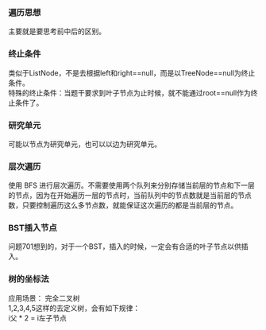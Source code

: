 ###   遍历思想
  主要就是要思考前中后的区别。  
  
### 终止条件
  类似于ListNode，不是去根据left和right==null，而是以TreeNode==null为终止条件。   
  特殊的终止条件：当题干要求到叶子节点为止时候，就不能通过root==null作为终止条件了。  
  
### 研究单元   
  可能以节点为研究单元，也可以以边为研究单元。  
  
### 层次遍历  
  使用 BFS 进行层次遍历。不需要使用两个队列来分别存储当前层的节点和下一层的节点，因为在开始遍历一层的节点时，当前队列中的节点数就是当前层的节点数，只要控制遍历这么多节点数，就能保证这次遍历的都是当前层的节点。  
  
### BST插入节点
  问题701想到的，对于一个BST，插入的时候，一定会有合适的叶子节点以供插入。   
  
### 树的坐标法  
  应用场景： 完全二叉树  
  1,2,3,4,5这样的去定义树，会有如下规律：  
  i父 * 2 = i左子节点     